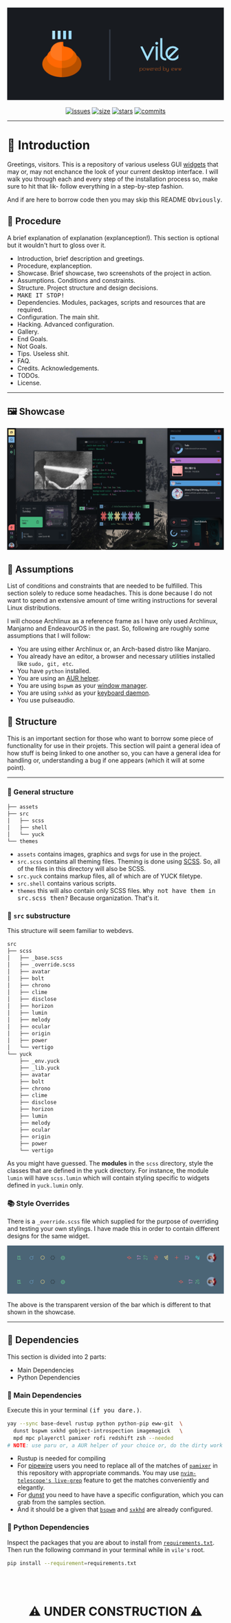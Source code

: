 <div align="center">

[![banner](./.github/readme/banner.png)](https://github.com/dharmx/vile)

[![issues](https://img.shields.io/github/issues/dharmx/vile?color=%23f87070&style=for-the-badge)](https://github.com/dharmx/vile/issues)
[![size](https://img.shields.io/github/repo-size/dharmx/vile?color=70c0ba&style=for-the-badge)](github.com/dharmx/vile) 
[![stars](https://img.shields.io/github/stars/dharmx/vile?color=c397d8&style=for-the-badge)](https://github.com/dharmx/vile/stargazers)
[![commits](https://img.shields.io/github/commit-activity/m/dharmx/vile?color=%2379dcaa&style=for-the-badge)](https://github.com/dharmx/vile/commits) 

</div>

---

# 👋 Introduction

Greetings, visitors. This is a repository of various useless GUI [widgets](https://www.merriam-webster.com/dictionary/widget) that may or, may not enchance the look of your current desktop interface.
I will walk you through each and every step of the installation process so, make sure to hit that lik- follow everything in a step-by-step fashion.

And if are here to borrow code then you may skip this README <samp>Obviously</samp>.

## 🚒 Procedure

A brief explanation of explanation (explanception!). This section is optional but it wouldn't hurt to gloss over it.

 - Introduction, brief description and greetings.
 - Procedure, explanception.
 - Showcase. Brief showcase, two screenshots of the project in action.
 - Assumptions. Conditions and constraints.
 - Structure. Project structure and design decisions.
 - <samp>MAKE IT STOP!</samp>
 - Dependencies. Modules, packages, scripts and resources that are required.
 - Configuration. The main shit.
 - Hacking. Advanced configuration.
 - Gallery.
 - End Goals.
 - Not Goals.
 - Tips. Useless shit.
 - FAQ.
 - Credits. Acknowledgements.
 - TODOs.
 - License.

---

## 🖼 Showcase

![demo](./.github/readme/demo.png)

## 🤔 Assumptions

List of conditions and constraints that are needed to be fulfilled.
This section solely to reduce some headaches.
This is done because I do not want to spend an extensive amount of time writing instructions for several Linux distributions.

I will choose Archlinux as a reference frame as I have only used Archlinux, Manjarno and EndeavourOS in the past.
So, following are roughly some assumptions that I will follow:

  - You are using either Archlinux or, an Arch-based distro like Manjaro.
  - You already have an editor, a browser and necessary utilities installed like `sudo, git, etc`.
  - You have `python` installed.
  - You are using an [AUR helper](https://wiki.archlinux.org/title/AUR_helpers).
  - You are using `bspwm` as your [window manager](https://wiki.archlinux.org/title/Window_manager).
  - You are using `sxhkd` as your [keyboard daemon](https://wiki.archlinux.org/title/Keyboard_shortcuts).
  - You use pulseaudio.

## 🌿 Structure

This is an important section for those who want to borrow some piece of functionality for use in their projets.
This section will paint a general idea of how stuff is being linked to one another so, you can have a general idea
for handling or, understanding a bug if one appears (which it will at some point).

---

### 🌿 General structure

```
├── assets
├── src
│   ├── scss
│   ├── shell
│   └── yuck
└── themes
```

 - `assets` contains images, graphics and svgs for use in the project.
 - `src.scss` contains all theming files. Theming is done using [SCSS](https://sass-lang.com/). So, all of the files in this directory will also be SCSS.
 - `src.yuck` contains markup files, all of which are of YUCK filetype.
 - `src.shell` contains various scripts.
 - `themes` this will also contain only SCSS files. <samp>Why not have them in src.scss then?</samp> Because organization. That's it.

### 🌿 `src` substructure

This structure will seem familiar to webdevs.

```
src
├── scss
│   ├── _base.scss
│   ├── _override.scss
│   ├── avatar
│   ├── bolt
│   ├── chrono
│   ├── clime
│   ├── disclose
│   ├── horizon
│   ├── lumin
│   ├── melody
│   ├── ocular
│   ├── origin
│   ├── power
│   └── vertigo
└── yuck
    ├── _env.yuck
    ├── _lib.yuck
    ├── avatar
    ├── bolt
    ├── chrono
    ├── clime
    ├── disclose
    ├── horizon
    ├── lumin
    ├── melody
    ├── ocular
    ├── origin
    ├── power
    └── vertigo
```

As you might have guessed.
The **modules** in the `scss` directory, style the classes that are defined in the yuck directory.
For instance, the module `lumin` will have `scss.lumin` which will contain styling specific to widgets defined in `yuck.lumin` only.

### 📚 Style Overrides

There is a `_override.scss` file which supplied for the purpose of overriding and testing your own stylings.
I have made this in order to contain different designs for the same widget.

![transparent](./.github/readme/trans.png)

The above is the transparent version of the bar which is different to that shown in the showcase.

---

## 🔽 Dependencies

This section is divided into 2 parts:

 - Main Dependencies
 - Python Dependencies

### 🔽 Main Dependencies

Execute this in your terminal <samp>(if you dare.)</samp>.

```sh
yay --sync base-devel rustup python python-pip eww-git  \
  dunst bspwm sxkhd gobject-introspection imagemagick   \
  mpd mpc playerctl pamixer rofi redshift zsh --needed
# NOTE: use paru or, a AUR helper of your choice or, do the dirty work yourself.
```

 - Rustup is needed for compiling 
 - For [pipewire](https://wiki.archlinux.org/title/PipeWire) users you need to replace all of the matches of [`pamixer`](https://github.com/cdemoulins/pamixer) in 
   this repository with appropriate commands. You may use [`nvim-telescope's live-grep`](https://github.com/nvim-telescope/telescope.nvim) 
   feature to get the matches conveniently and elegantly.
 - For [dunst](dunst-project.org) you need to have have a specific configuration, which you can grab from the samples section.
 - And it should be a given that [`bspwm`](https://wiki.archlinux.org/title/Bspwm) and [`sxkhd`](https://wiki.archlinux.org/title/Sxhkd) are already configured.

### 🔽 Python Dependencies

Inspect the packages that you are about to install from [`requirements.txt`](https://github.com/dharmx/vile/blob/main/requirements.txt).
Then run the following command in your terminal while in `vile's` root.

```sh
pip install --requirement=requirements.txt
```

<br>
<br>

<div align="center">

# ⚠ UNDER CONSTRUCTION ⚠

<div>
